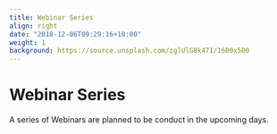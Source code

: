 ```yaml
---
title: Webinar Series
align: right
date: "2018-12-06T09:29:16+10:00"
weight: 1
background: https://source.unsplash.com/zglUlG8k47I/1600x500
---
```

# Webinar Series
A series of Webinars are planned to be conduct in the upcoming days.
